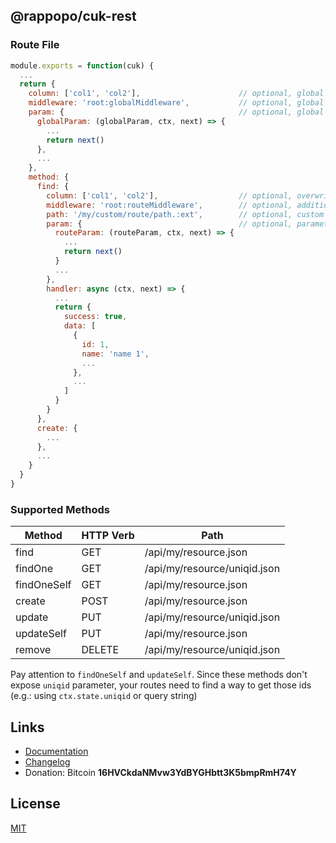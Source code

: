 ## @rappopo/cuk-rest

### Route File

```javascript
module.exports = function(cuk) {
  ...
  return {
    column: ['col1', 'col2'],                      // optional, global columns
    middleware: 'root:globalMiddleware',           // optional, global middleware
    param: {                                       // optional, global parameter handler
      globalParam: (globalParam, ctx, next) => {
        ...
        return next()
      },
      ...
    },
    method: {
      find: {
        column: ['col1', 'col2'],                  // optional, overwrite global columns here
        middleware: 'root:routeMiddleware',        // optional, additional middleware
        path: '/my/custom/route/path.:ext',        // optional, custom route path
        param: {                                   // optional, parameter handler local to this method
          routeParam: (routeParam, ctx, next) => {
            ...
            return next()
          }
          ...
        },
        handler: async (ctx, next) => {
          ...
          return {
            success: true,
            data: [
              {
                id: 1,
                name: 'name 1',
                ...
              },
              ...
            ]
          }
        }
      },
      create: {
        ...
      },
      ...
    }
  }
}
```

### Supported Methods

| Method | HTTP Verb | Path |
| ------ | --------- | ---- |
| find | GET | /api/my/resource.json |
| findOne | GET | /api/my/resource/uniqid.json |
| findOneSelf | GET | /api/my/resource.json |
| create | POST | /api/my/resource.json |
| update | PUT | /api/my/resource/uniqid.json |
| updateSelf | PUT | /api/my/resource.json |
| remove | DELETE | /api/my/resource/uniqid.json |

Pay attention to ```findOneSelf``` and ```updateSelf```. Since these methods don't expose ```uniqid``` parameter, your routes need to find a way to get those ids (e.g.: using ```ctx.state.uniqid``` or query string)

## Links

* [Documentation](https://docs.rappopo.com/cuk-rest/)
* [Changelog](CHANGELOG.md)
* Donation: Bitcoin **16HVCkdaNMvw3YdBYGHbtt3K5bmpRmH74Y**

## License

[MIT](LICENSE.md)
